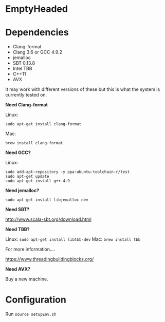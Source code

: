 # EmptyHeaded

# Dependencies

* Clang-format
* Clang 3.6 or GCC 4.9.2
* jemalloc
* SBT 0.13.8
* Intel TBB
* C++11
* AVX

It may work with different versions of these but this is what the system is currently tested on.

**Need Clang-format**

Linux:
```
sudo apt-get install clang-format
```
Mac:
```
brew install clang-format
```

**Need GCC?**

Linux:
```
sudo add-apt-repository -y ppa:ubuntu-toolchain-r/test  
sudo apt-get update
sudo apt-get install g++-4.9
```

**Need jemalloc?**
```
sudo apt-get install libjemalloc-dev
```
**Need SBT?**

http://www.scala-sbt.org/download.html

**Need TBB?**

Linux: `sudo apt-get install libtbb-dev`
Mac: `brew install tbb`

For more information....

https://www.threadingbuildingblocks.org/

**Need AVX?**

Buy a new machine.

# Configuration

Run `source setupEnv.sh`

